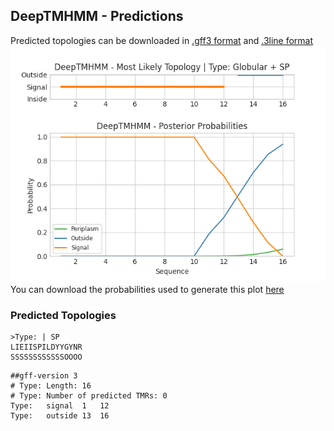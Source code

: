 ## DeepTMHMM - Predictions
Predicted topologies can be downloaded in [.gff3 format](TMRs.gff3) and [.3line format](predicted_topologies.3line)
![picture](plot.png)
You can download the probabilities used to generate this plot [here](Type:_probs.csv)
### Predicted Topologies
```
>Type: | SP
LIEIISPILDYYGYNR
SSSSSSSSSSSSOOOO

```


```
##gff-version 3
# Type: Length: 16
# Type: Number of predicted TMRs: 0
Type:	signal	1	12				
Type:	outside	13	16				

```
